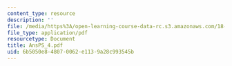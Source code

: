 ```yaml
---
content_type: resource
description: ''
file: /media/https%3A/open-learning-course-data-rc.s3.amazonaws.com/18-04-complex-variables-with-applications-fall-1999/6b5050e848070062e1139a28c993545b_AnsPS_4.pdf
file_type: application/pdf
resourcetype: Document
title: AnsPS_4.pdf
uid: 6b5050e8-4807-0062-e113-9a28c993545b
---
```

